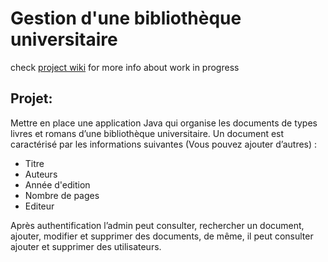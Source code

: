 #  Gestion d'une bibliothèque universitaire

check [project wiki](https://github.com/alkaloidbit/gestion_bu/wiki) for more info about work in progress
## Projet:
Mettre en place une application Java qui organise les documents de types livres et romans
d’une bibliothèque universitaire.
Un document est caractérisé par les informations suivantes (Vous pouvez ajouter d’autres) :
- Titre
- Auteurs
- Année d'edition
- Nombre de pages
- Editeur

Après authentification l’admin peut consulter, rechercher un document, ajouter, modifier et
supprimer des documents, de même, il peut consulter ajouter et supprimer des utilisateurs.
